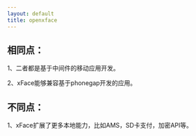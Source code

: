 ```yaml
---
layout: default
title: openxface
---
```


## 相同点：

1、二者都是基于中间件的移动应用开发。

2、xFace能够兼容基于phonegap开发的应用。

## 不同点：

1、xFace扩展了更多本地能力，比如AMS，SD卡支付，加密API等。 